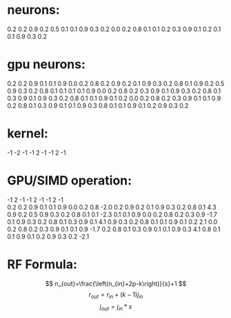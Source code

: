 # neurons:
0.2 0.2 0.9 0.2 0.5
0.1 0.1 0.9 0.3 0.2
0.0 0.2 0.8 0.1 0.1
0.2 0.3 0.9 0.1 0.2
0.1 0.1 0.9 0.3 0.2

# gpu neurons:
0.2 0.2 0.9 0.1 0.1 0.9 0.0 0.2 0.8
0.2 0.9 0.2 0.1 0.9 0.3 0.2 0.8 0.1
0.9 0.2 0.5 0.9 0.3 0.2 0.8 0.1 0.1
0.1 0.1 0.9 0.0 0.2 0.8 0.2 0.3 0.9
0.1 0.9 0.3 0.2 0.8 0.1 0.3 0.9 0.1
0.9 0.3 0.2 0.8 0.1 0.1 0.9 0.1 0.2
0.0 0.2 0.8 0.2 0.3 0.9 0.1 0.1 0.9
0.2 0.8 0.1 0.3 0.9 0.1 0.1 0.9 0.3
0.8 0.1 0.1 0.9 0.1 0.2 0.9 0.3 0.2

# kernel:
-1 -2 -1
-1  2 -1
-1  2 -1

# GPU/SIMD operation:
-1	2	-1	-1	2	-1	-1	2	-1	
0.2	0.2	0.9	0.1	0.1	0.9	0.0	0.2	0.8	-2.0
0.2	0.9	0.2	0.1	0.9	0.3	0.2	0.8	0.1	4.3
0.9	0.2	0.5	0.9	0.3	0.2	0.8	0.1	0.1	-2.3
0.1	0.1	0.9	0.0	0.2	0.8	0.2	0.3	0.9	-1.7
0.1	0.9	0.3	0.2	0.8	0.1	0.3	0.9	0.1	4.1
0.9	0.3	0.2	0.8	0.1	0.1	0.9	0.1	0.2	2.1
0.0	0.2	0.8	0.2	0.3	0.9	0.1	0.1	0.9	-1.7
0.2	0.8	0.1	0.3	0.9	0.1	0.1	0.9	0.3	4.1
0.8	0.1	0.1	0.9	0.1	0.2	0.9	0.3	0.2	-2.1


# RF Formula:
$$ n_{out}=\frac{\left(n_{in}+2p-k\right)}{s}+1 $$
$$ r_{out}= r_{in} + (k-1) \dot j_{in} $$
$$ j_{out}= j_{in} * s $$
